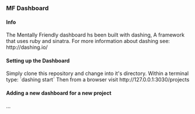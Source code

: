 <h3>MF Dashboard</h3>

<h4> Info </h4>
The Mentally Friendly dashboard hs been built with dashing, A framework that uses ruby and sinatra.
For more information about dashing see: http://dashing.io/

<h4>Setting up the Dashboard</h4>
Simply clone this repository and change into it's directory. Within a terminal type:
`dashing start`
Then from a browser visit http://127.0.0.1:3030/projects

<h4>Adding a new dashboard for a new project </h4>
...

